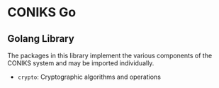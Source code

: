 # CONIKS Go

## Golang Library

The packages in this library implement the various components of the CONIKS
system and may be imported individually.

- `crypto`: Cryptographic algorithms and operations
